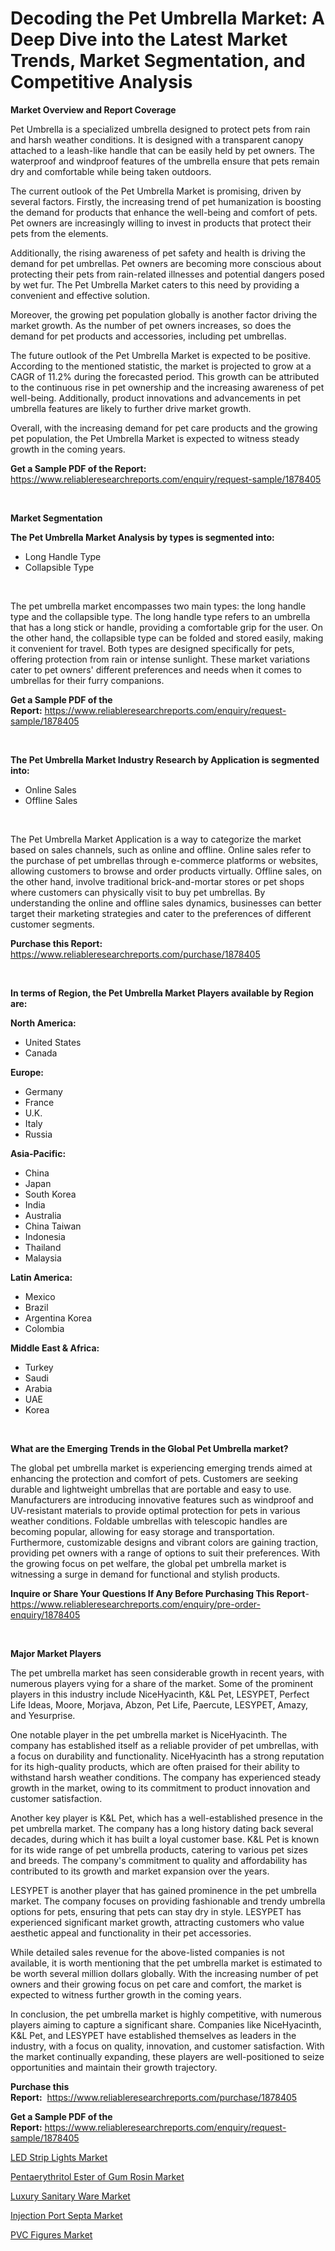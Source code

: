 <p><h1>Decoding the Pet Umbrella Market: A Deep Dive into the Latest Market Trends, Market Segmentation, and Competitive Analysis</h1></p><p><strong>Market Overview and Report Coverage</strong></p>
<p><p>Pet Umbrella is a specialized umbrella designed to protect pets from rain and harsh weather conditions. It is designed with a transparent canopy attached to a leash-like handle that can be easily held by pet owners. The waterproof and windproof features of the umbrella ensure that pets remain dry and comfortable while being taken outdoors.</p><p>The current outlook of the Pet Umbrella Market is promising, driven by several factors. Firstly, the increasing trend of pet humanization is boosting the demand for products that enhance the well-being and comfort of pets. Pet owners are increasingly willing to invest in products that protect their pets from the elements.</p><p>Additionally, the rising awareness of pet safety and health is driving the demand for pet umbrellas. Pet owners are becoming more conscious about protecting their pets from rain-related illnesses and potential dangers posed by wet fur. The Pet Umbrella Market caters to this need by providing a convenient and effective solution.</p><p>Moreover, the growing pet population globally is another factor driving the market growth. As the number of pet owners increases, so does the demand for pet products and accessories, including pet umbrellas.</p><p>The future outlook of the Pet Umbrella Market is expected to be positive. According to the mentioned statistic, the market is projected to grow at a CAGR of 11.2% during the forecasted period. This growth can be attributed to the continuous rise in pet ownership and the increasing awareness of pet well-being. Additionally, product innovations and advancements in pet umbrella features are likely to further drive market growth.</p><p>Overall, with the increasing demand for pet care products and the growing pet population, the Pet Umbrella Market is expected to witness steady growth in the coming years.</p></p>
<p><strong>Get a Sample PDF of the Report:</strong> <a href="https://www.reliableresearchreports.com/enquiry/request-sample/1878405">https://www.reliableresearchreports.com/enquiry/request-sample/1878405</a></p>
<p>&nbsp;</p>
<p><strong>Market Segmentation</strong></p>
<p><strong>The Pet Umbrella Market Analysis by types is segmented into:</strong></p>
<p><ul><li>Long Handle Type</li><li>Collapsible Type</li></ul></p>
<p>&nbsp;</p>
<p><p>The pet umbrella market encompasses two main types: the long handle type and the collapsible type. The long handle type refers to an umbrella that has a long stick or handle, providing a comfortable grip for the user. On the other hand, the collapsible type can be folded and stored easily, making it convenient for travel. Both types are designed specifically for pets, offering protection from rain or intense sunlight. These market variations cater to pet owners' different preferences and needs when it comes to umbrellas for their furry companions.</p></p>
<p><strong>Get a Sample PDF of the Report:</strong>&nbsp;<a href="https://www.reliableresearchreports.com/enquiry/request-sample/1878405">https://www.reliableresearchreports.com/enquiry/request-sample/1878405</a></p>
<p>&nbsp;</p>
<p><strong>The Pet Umbrella Market Industry Research by Application is segmented into:</strong></p>
<p><ul><li>Online Sales</li><li>Offline Sales</li></ul></p>
<p>&nbsp;</p>
<p><p>The Pet Umbrella Market Application is a way to categorize the market based on sales channels, such as online and offline. Online sales refer to the purchase of pet umbrellas through e-commerce platforms or websites, allowing customers to browse and order products virtually. Offline sales, on the other hand, involve traditional brick-and-mortar stores or pet shops where customers can physically visit to buy pet umbrellas. By understanding the online and offline sales dynamics, businesses can better target their marketing strategies and cater to the preferences of different customer segments.</p></p>
<p><strong>Purchase this Report:</strong>&nbsp; <a href="https://www.reliableresearchreports.com/purchase/1878405">https://www.reliableresearchreports.com/purchase/1878405</a></p>
<p>&nbsp;</p>
<p><strong>In terms of Region, the Pet Umbrella Market Players available by Region are:</strong></p>
<p>
    <p> <strong> North America: </strong>
        <ul>
            <li>United States</li>
            <li>Canada</li>
        </ul>
        </p> 
    <p> <strong> Europe: </strong>
        <ul>
            <li>Germany</li>
            <li>France</li>
            <li>U.K.</li>
            <li>Italy</li>
            <li>Russia</li>
        </ul>
        </p> 
    <p> <strong> Asia-Pacific: </strong>
        <ul>
            <li>China</li>
            <li>Japan</li>
            <li>South Korea</li>
            <li>India</li>
            <li>Australia</li>
            <li>China Taiwan</li>
            <li>Indonesia</li>
            <li>Thailand</li>
            <li>Malaysia</li>
        </ul>
        </p> 
    <p> <strong> Latin America: </strong>
        <ul>
            <li>Mexico</li>
            <li>Brazil</li>
            <li>Argentina Korea</li>
            <li>Colombia</li>
        </ul>
        </p> 
    <p> <strong> Middle East & Africa: </strong>
        <ul>
            <li>Turkey</li>
            <li>Saudi</li>
            <li>Arabia</li>
            <li>UAE</li>
            <li>Korea</li>
        </ul>
    </p>
    </p>
<p>&nbsp;</p>
<p><strong>What are the Emerging Trends in the Global Pet Umbrella market?</strong></p>
<p><p>The global pet umbrella market is experiencing emerging trends aimed at enhancing the protection and comfort of pets. Customers are seeking durable and lightweight umbrellas that are portable and easy to use. Manufacturers are introducing innovative features such as windproof and UV-resistant materials to provide optimal protection for pets in various weather conditions. Foldable umbrellas with telescopic handles are becoming popular, allowing for easy storage and transportation. Furthermore, customizable designs and vibrant colors are gaining traction, providing pet owners with a range of options to suit their preferences. With the growing focus on pet welfare, the global pet umbrella market is witnessing a surge in demand for functional and stylish products.</p></p>
<p><strong>Inquire or Share Your Questions If Any Before Purchasing This Report</strong>- <a href="https://www.reliableresearchreports.com/enquiry/pre-order-enquiry/1878405">https://www.reliableresearchreports.com/enquiry/pre-order-enquiry/1878405</a></p>
<p>&nbsp;</p>
<p><strong>Major Market Players</strong></p>
<p><p>The pet umbrella market has seen considerable growth in recent years, with numerous players vying for a share of the market. Some of the prominent players in this industry include NiceHyacinth, K&L Pet, LESYPET, Perfect Life Ideas, Moore, Morjava, Abzon, Pet Life, Paercute, LESYPET, Amazy, and Yesurprise.</p><p>One notable player in the pet umbrella market is NiceHyacinth. The company has established itself as a reliable provider of pet umbrellas, with a focus on durability and functionality. NiceHyacinth has a strong reputation for its high-quality products, which are often praised for their ability to withstand harsh weather conditions. The company has experienced steady growth in the market, owing to its commitment to product innovation and customer satisfaction.</p><p>Another key player is K&L Pet, which has a well-established presence in the pet umbrella market. The company has a long history dating back several decades, during which it has built a loyal customer base. K&L Pet is known for its wide range of pet umbrella products, catering to various pet sizes and breeds. The company's commitment to quality and affordability has contributed to its growth and market expansion over the years.</p><p>LESYPET is another player that has gained prominence in the pet umbrella market. The company focuses on providing fashionable and trendy umbrella options for pets, ensuring that pets can stay dry in style. LESYPET has experienced significant market growth, attracting customers who value aesthetic appeal and functionality in their pet accessories.</p><p>While detailed sales revenue for the above-listed companies is not available, it is worth mentioning that the pet umbrella market is estimated to be worth several million dollars globally. With the increasing number of pet owners and their growing focus on pet care and comfort, the market is expected to witness further growth in the coming years.</p><p>In conclusion, the pet umbrella market is highly competitive, with numerous players aiming to capture a significant share. Companies like NiceHyacinth, K&L Pet, and LESYPET have established themselves as leaders in the industry, with a focus on quality, innovation, and customer satisfaction. With the market continually expanding, these players are well-positioned to seize opportunities and maintain their growth trajectory.</p></p>
<p><strong>Purchase this Report:</strong>&nbsp;&nbsp;<a href="https://www.reliableresearchreports.com/purchase/1878405">https://www.reliableresearchreports.com/purchase/1878405</a></p>
<p></p>
<p><strong>Get a Sample PDF of the Report:</strong>&nbsp;<a href="https://www.reliableresearchreports.com/enquiry/request-sample/1878405">https://www.reliableresearchreports.com/enquiry/request-sample/1878405</a></p>
<p><p><a href="https://github.com/khayangel/Market-Research-Report-List-1/blob/main/led-strip-lights-market.md">LED Strip Lights Market</a></p><p><a href="https://www.linkedin.com/pulse/decoding-pentaerythritol-ester-gum-rosin-market-deep-ayuzf/">Pentaerythritol Ester of Gum Rosin Market</a></p><p><a href="https://github.com/lababdou/Market-Research-Report-List-1/blob/main/luxury-sanitary-ware-market.md">Luxury Sanitary Ware Market</a></p><p><a href="https://github.com/antony131rp/Market-Research-Report-List-1/blob/main/injection-port-septa-market.md">Injection Port Septa Market</a></p><p><a href="https://github.com/bracarafogo/Market-Research-Report-List-1/blob/main/pvc-figures-market.md">PVC Figures Market</a></p></p>